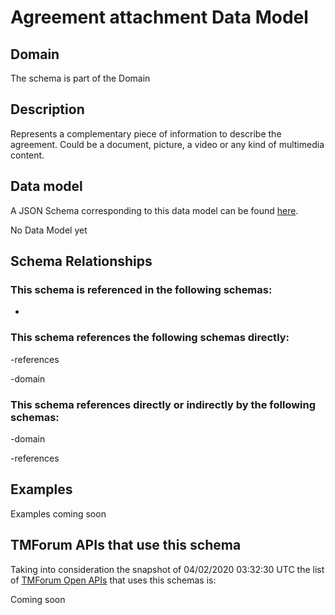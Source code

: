 # Agreement attachment Data Model

## Domain

The  schema is part of the  Domain

## Description

Represents a complementary piece of information to describe the agreement. Could be a document, picture, a video or any kind of multimedia content.

## Data model

A JSON Schema corresponding to this data model can be found
[here](https://github.com/tmforum-rand/schemas/blob/candidates/EngagedParty/AgreementAttachment.schema.json).

No Data Model yet

## Schema Relationships

### This schema is referenced in the following schemas:

-

### This schema references the following schemas directly:

-references

-domain

### This schema references directly or indirectly by the following schemas:

-domain

-references



## Examples

Examples coming soon

## TMForum APIs that use this schema

Taking into consideration the snapshot of 04/02/2020 03:32:30 UTC the list of [TMForum Open APIs](https://www.tmforum.org/open-apis/) that uses this schemas is:

Coming soon